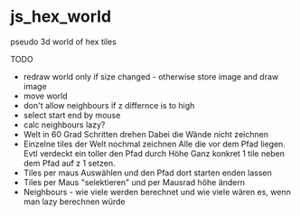 # js_hex_world

pseudo 3d world of hex tiles

TODO

- redraw world only if size changed - otherwise store image and draw image
- move world
- don't allow neighbours if z differnce is to high
- select start end by mouse
- calc neighbours lazy?
- Welt in 60 Grad Schritten drehen
  Dabei die Wände nicht zeichnen
- Einzelne tiles der Welt nochmal zeichnen
  Alle die vor dem Pfad liegen. Evtl verdeckt ein toller den Pfad durch Höhe
  Ganz konkret 1 tile neben dem Pfad auf z 1 setzen.
- Tiles per maus Auswählen und den Pfad dort starten enden lassen
- Tiles per Maus "selektieren" und per Mausrad höhe ändern
- Neighbours - wie viele werden berechnet und wie viele wären es, wenn man lazy berechnen würde
